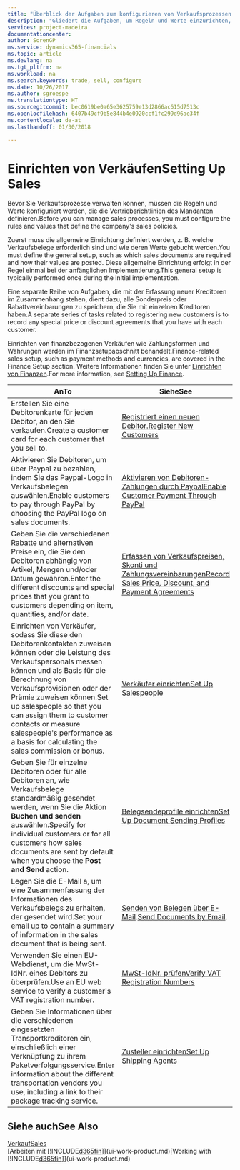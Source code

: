 ```yaml
---
title: "Überblick der Aufgaben zum konfigurieren von Verkaufsprozessen | Microsoft Docs"
description: "Gliedert die Aufgaben, um Regeln und Werte einzurichten, um Ihre Vertriebsrichtlinien und Arbeitsgänge zu definieren."
services: project-madeira
documentationcenter: 
author: SorenGP
ms.service: dynamics365-financials
ms.topic: article
ms.devlang: na
ms.tgt_pltfrm: na
ms.workload: na
ms.search.keywords: trade, sell, configure
ms.date: 10/26/2017
ms.author: sgroespe
ms.translationtype: HT
ms.sourcegitcommit: bec0619be0a65e3625759e13d2866ac615d7513c
ms.openlocfilehash: 6407b49cf9b5e844b4e0920ccf1fc299d96ae34f
ms.contentlocale: de-at
ms.lasthandoff: 01/30/2018

---
```

# <a name="setting-up-sales"></a><span data-ttu-id="29029-103">Einrichten von Verkäufen</span><span class="sxs-lookup"><span data-stu-id="29029-103">Setting Up Sales</span></span>
<span data-ttu-id="29029-104">Bevor Sie Verkaufsprozesse verwalten können, müssen die Regeln und Werte konfiguriert werden, die die Vertriebsrichtlinien des Mandanten definieren.</span><span class="sxs-lookup"><span data-stu-id="29029-104">Before you can manage sales processes, you must configure the rules and values that define the company's sales policies.</span></span>

<span data-ttu-id="29029-105">Zuerst muss die allgemeine Einrichtung definiert werden, z. B. welche Verkaufsbelege erforderlich sind und wie deren Werte gebucht werden.</span><span class="sxs-lookup"><span data-stu-id="29029-105">You must define the general setup, such as which sales documents are required and how their values are posted.</span></span> <span data-ttu-id="29029-106">Diese allgemeine Einrichtung erfolgt in der Regel einmal bei der anfänglichen Implementierung.</span><span class="sxs-lookup"><span data-stu-id="29029-106">This general setup is typically performed once during the initial implementation.</span></span>

<span data-ttu-id="29029-107">Eine separate Reihe von Aufgaben, die mit der Erfassung neuer Kreditoren im Zusammenhang stehen, dient dazu, alle Sonderpreis oder Rabattvereinbarungen zu speichern, die Sie mit einzelnen Kreditoren haben.</span><span class="sxs-lookup"><span data-stu-id="29029-107">A separate series of tasks related to registering new customers is to record any special price or discount agreements that you have with each customer.</span></span>

<span data-ttu-id="29029-108">Einrichten von finanzbezogenen Verkäufen wie Zahlungsformen und Währungen werden im Finanzsetupabschnitt behandelt.</span><span class="sxs-lookup"><span data-stu-id="29029-108">Finance-related sales setup, such as payment methods and currencies, are covered in the Finance Setup section.</span></span> <span data-ttu-id="29029-109">Weitere Informationen finden Sie unter [Einrichten von Finanzen](finance-setup-finance.md).</span><span class="sxs-lookup"><span data-stu-id="29029-109">For more information, see [Setting Up Finance](finance-setup-finance.md).</span></span>

| <span data-ttu-id="29029-110">An</span><span class="sxs-lookup"><span data-stu-id="29029-110">To</span></span> | <span data-ttu-id="29029-111">Siehe</span><span class="sxs-lookup"><span data-stu-id="29029-111">See</span></span> |
| --- | --- |
| <span data-ttu-id="29029-112">Erstellen Sie eine Debitorenkarte für jeden Debitor, an den Sie verkaufen.</span><span class="sxs-lookup"><span data-stu-id="29029-112">Create a customer card for each customer that you sell to.</span></span> |[<span data-ttu-id="29029-113">Registriert einen neuen Debitor.</span><span class="sxs-lookup"><span data-stu-id="29029-113">Register New Customers</span></span>](sales-how-register-new-customers.md) |
| <span data-ttu-id="29029-114">Aktivieren Sie Debitoren, um über Paypal zu bezahlen, indem Sie das Paypal-Logo in Verkaufsbelegen auswählen.</span><span class="sxs-lookup"><span data-stu-id="29029-114">Enable customers to pay through PayPal by choosing the PayPal logo on sales documents.</span></span> |[<span data-ttu-id="29029-115">Aktivieren von Debitoren-Zahlungen durch Paypal</span><span class="sxs-lookup"><span data-stu-id="29029-115">Enable Customer Payment Through PayPal</span></span>](sales-how-enable-payment-service-extensions.md) |
| <span data-ttu-id="29029-116">Geben Sie die verschiedenen Rabatte und alternativen Preise ein, die Sie den Debitoren abhängig von Artikel, Mengen und/oder Datum gewähren.</span><span class="sxs-lookup"><span data-stu-id="29029-116">Enter the different discounts and special prices that you grant to customers depending on item, quantities, and/or date.</span></span> |[<span data-ttu-id="29029-117">Erfassen von Verkaufspreisen, Skonti und Zahlungsvereinbarungen</span><span class="sxs-lookup"><span data-stu-id="29029-117">Record Sales Price, Discount, and Payment Agreements</span></span>](sales-how-record-sales-price-discount-payment-agreements.md) |
| <span data-ttu-id="29029-118">Einrichten von Verkäufer, sodass Sie diese den Debitorenkontakten zuweisen können oder die Leistung des Verkaufspersonals messen können und als Basis für die Berechnung von Verkaufsprovisionen oder der Prämie zuweisen können.</span><span class="sxs-lookup"><span data-stu-id="29029-118">Set up salespeople so that you can assign them to customer contacts or measure salespeople's performance as a basis for calculating the sales commission or bonus.</span></span> |[<span data-ttu-id="29029-119">Verkäufer einrichten</span><span class="sxs-lookup"><span data-stu-id="29029-119">Set Up Salespeople</span></span>](sales-how-setup-salespeople.md) |
| <span data-ttu-id="29029-120">Geben Sie für einzelne Debitoren oder für alle Debitoren an, wie Verkaufsbelege standardmäßig gesendet werden, wenn Sie die Aktion **Buchen und senden** auswählen.</span><span class="sxs-lookup"><span data-stu-id="29029-120">Specify for individual customers or for all customers how sales documents are sent by default when you choose the **Post and Send** action.</span></span> |[<span data-ttu-id="29029-121">Belegsendeprofile einrichten</span><span class="sxs-lookup"><span data-stu-id="29029-121">Set Up Document Sending Profiles</span></span>](sales-how-setup-document-send-profiles.md) |
| <span data-ttu-id="29029-122">Legen Sie die E-Mail a, um eine Zusammenfassung der Informationen des Verkaufsbelegs zu erhalten, der gesendet wird.</span><span class="sxs-lookup"><span data-stu-id="29029-122">Set your email up to contain a summary of information in the sales document that is being sent.</span></span> |<span data-ttu-id="29029-123">[Senden von Belegen über E-Mail](ui-how-send-documents-email.md).</span><span class="sxs-lookup"><span data-stu-id="29029-123">[Send Documents by Email](ui-how-send-documents-email.md).</span></span> |
|<span data-ttu-id="29029-124">Verwenden Sie einen EU-Webdienst, um die MwSt-IdNr. eines Debitors zu überprüfen.</span><span class="sxs-lookup"><span data-stu-id="29029-124">Use an EU web service to verify a customer's VAT registration number.</span></span>|[<span data-ttu-id="29029-125">MwSt-IdNr. prüfen</span><span class="sxs-lookup"><span data-stu-id="29029-125">Verify VAT Registration Numbers</span></span>](finance-setup-vat.md)|
|<span data-ttu-id="29029-126">Geben Sie Informationen über die verschiedenen eingesetzten Transportkreditoren ein, einschließlich einer Verknüpfung zu ihrem Paketverfolgungsservice.</span><span class="sxs-lookup"><span data-stu-id="29029-126">Enter information about the different transportation vendors you use, including a link to their package tracking service.</span></span>|[<span data-ttu-id="29029-127">Zusteller einrichten</span><span class="sxs-lookup"><span data-stu-id="29029-127">Set Up Shipping Agents</span></span>](sales-how-to-set-up-shipping-agents.md)|

## <a name="see-also"></a><span data-ttu-id="29029-128">Siehe auch</span><span class="sxs-lookup"><span data-stu-id="29029-128">See Also</span></span>
[<span data-ttu-id="29029-129">Verkauf</span><span class="sxs-lookup"><span data-stu-id="29029-129">Sales</span></span>](sales-manage-sales.md)  
<span data-ttu-id="29029-130">[Arbeiten mit [!INCLUDE[d365fin](includes/d365fin_md.md)]](ui-work-product.md)</span><span class="sxs-lookup"><span data-stu-id="29029-130">[Working with [!INCLUDE[d365fin](includes/d365fin_md.md)]](ui-work-product.md)</span></span>

